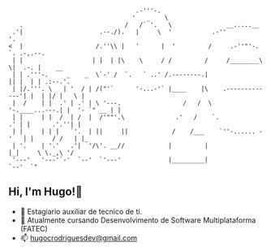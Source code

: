 



```

                                   .-'''-.                                                   
                                  '   _    \                                                 
   .                            /   /` '.   \               __.....__                        
 .'|                     .--./).   |     \  '           .-''         '.                      
<  |                    /.''\\ |   '      |  '         /     .-''"'-.  `. .-,.--.            
 | |                   | |  | |\    \     / /         /     /________\   \|  .-. |    __     
 | | .'''-.     _    _  \`-' /  `.   ` ..' /.--------.|                  || |  | | .:--.'.   
 | |/.'''. \   | '  / | /("'`      '-...-'` |____    |\    .-------------'| |  | |/ |   \ |  
 |  /    | |  .' | .' | \ '---.                 /   /  \    '-.____...---.| |  '- `" __ | |  
 | |     | |  /  | /  |  /'""'.\              .'   /    `.             .' | |      .'.''| |  
 | |     | | |   `'.  | ||     ||            /    /___    `''-...... -'   | |     / /   | |_ 
 | '.    | '.'   .'|  '/\'. __//            |         |                   |_|     \ \._,\ '/ 
 '---'   '---'`-'  `--'  `'---'             |_________|                            `--'  `"  

```                              


## Hi, I'm Hugo!👋



          
- 🔭 Estagiario auxiliar de tecnico de ti.
- 🌱 Atualmente cursando Desenvolvimento de Software Multiplataforma (FATEC)
- 📫 hugocrodriguesdev@gmail.com



